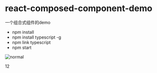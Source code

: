 # react-composed-component-demo
一个组合式组件的demo

* npm install
* npm install typescript -g
* npm link typescript 
* npm start


![normal](http://images2015.cnblogs.com/blog/896425/201612/896425-20161218224832636-2107833931.png)

12



